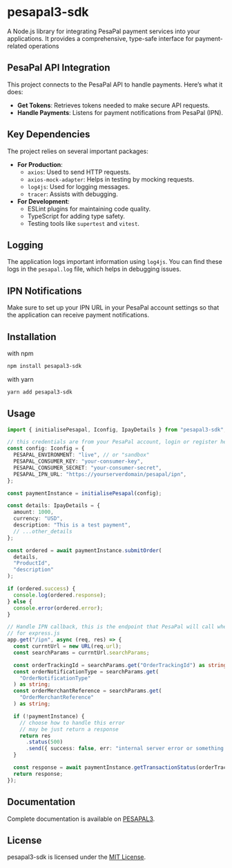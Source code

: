 # pesapal3-sdk

A Node.js library for integrating PesaPal payment services into your applications.
It provides a comprehensive, type-safe interface for payment-related operations

## PesaPal API Integration

This project connects to the PesaPal API to handle payments. Here’s what it does:

- **Get Tokens**: Retrieves tokens needed to make secure API requests.
- **Handle Payments**: Listens for payment notifications from PesaPal (IPN).

## Key Dependencies

The project relies on several important packages:

- **For Production**:
  - `axios`: Used to send HTTP requests.
  - `axios-mock-adapter`: Helps in testing by mocking requests.
  - `log4js`: Used for logging messages.
  - `tracer`: Assists with debugging.
- **For Development**:
  - ESLint plugins for maintaining code quality.
  - TypeScript for adding type safety.
  - Testing tools like `supertest` and `vitest`.

## Logging

The application logs important information using `log4js`. You can find these logs in the `pesapal.log` file, which helps in debugging issues.

## IPN Notifications

Make sure to set up your IPN URL in your PesaPal account settings so that the application can receive payment notifications.

## Installation

with npm

```bash
npm install pesapal3-sdk
```

with yarn

```bash
yarn add pesapal3-sdk
```

## Usage

```ts
import { initialisePesapal, Iconfig, IpayDetails } from "pesapal3-sdk";

// this credentials are from your PesaPal account, login or register here: https://pesapal.com/
const config: Iconfig = {
  PESAPAL_ENVIRONMENT: "live", // or "sandbox"
  PESAPAL_CONSUMER_KEY: "your-consumer-key",
  PESAPAL_CONSUMER_SECRET: "your-consumer-secret",
  PESAPAL_IPN_URL: "https://yourserverdomain/pesapal/ipn",
};

const paymentInstance = initialisePesapal(config);

const details: IpayDetails = {
  amount: 1000,
  currency: "USD",
  description: "This is a test payment",
  // ...other_details
};

const ordered = await paymentInstance.submitOrder(
  details,
  "ProductId",
  "description"
);

if (ordered.success) {
  console.log(ordered.response);
} else {
  console.error(ordered.error);
}

// Handle IPN callback, this is the endpoint that PesaPal will call when a payment is completed and must be registered in your PesaPal account
// for express.js
app.get("/ipn", async (req, res) => {
  const currntUrl = new URL(req.url);
  const searchParams = currntUrl.searchParams;

  const orderTrackingId = searchParams.get("OrderTrackingId") as string;
  const orderNotificationType = searchParams.get(
    "OrderNotificationType"
  ) as string;
  const orderMerchantReference = searchParams.get(
    "OrderMerchantReference"
  ) as string;

  if (!paymentInstance) {
    // choose how to handle this error
    // may be just return a response
    return res
      .status(500)
      .send({ success: false, err: "internal server error or something else" });
  }

  const response = await paymentInstance.getTransactionStatus(orderTrackingId);
  return response;
});
```

## Documentation

Complete documentation is available on [PESAPAL3](https://pesapal3-docs.eagleinfosolutions.com).

## License

pesapal3-sdk is licensed under the [MIT License](LICENSE).
